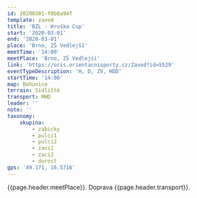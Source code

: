 ```yaml
---
id: 20200301-f0b8a94f
template: zavod
title: 'BZL - Hruška Cup'
start: '2020-03-01'
end: '2020-03-01'
place: 'Brno, ZŠ Vedlejší'
meetTime: '14:00'
meetPlace: 'Brno, ZŠ Vedlejší'
link: 'https://oris.orientacnisporty.cz/Zavod?id=5529'
eventTypeDescription: 'H, D, ZV, HDD'
startTime: '14:00'
map: Bohunice
terrain: Sídliště
transport: MHD
leader: ''
note: ''
taxonomy:
    skupina:
        - zabicky
        - pulci1
        - pulci2
        - zaci1
        - zaci2
        - dorost
gps: '49.171, 16.5716'
---
```

 {{page.header.meetPlace}}. Doprava {{page.header.transport}}.
